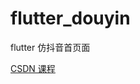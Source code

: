 # flutter_douyin


flutter 仿抖音首页面

[CSDN 课程 ](https://edu.csdn.net/learn/28150/386160?spm=1002.2001.3001.4143)